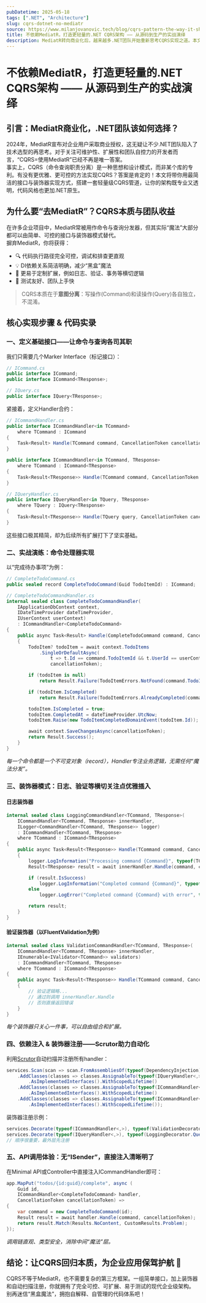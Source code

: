 ```yaml
---
pubDatetime: 2025-05-18
tags: [".NET", "Architecture"]
slug: cqrs-dotnet-no-mediatr
source: https://www.milanjovanovic.tech/blog/cqrs-pattern-the-way-it-should-have-been-from-the-start
title: 不依赖MediatR，打造更轻量的.NET CQRS架构 —— 从源码到生产的实战演绎
description: MediatR转向商业化后，越来越多.NET团队开始重新思考CQRS实现之道。本文从实际工程出发，手把手教你用最简单的接口与装饰器模式，实现可维护、可扩展、易测试的CQRS应用管道，并附真实代码与架构剖析，助力你的企业级项目走得更远！
---
```


# 不依赖MediatR，打造更轻量的.NET CQRS架构 —— 从源码到生产的实战演绎

## 引言：MediatR商业化，.NET团队该如何选择？

2024年，MediatR宣布对企业用户采取商业授权，这无疑让不少.NET团队陷入了技术选型的再思考。对于关注可维护性、扩展性和团队自控力的开发者而言，“CQRS=使用MediatR”已经不再是唯一答案。  
事实上，CQRS（命令查询职责分离）是一种思想和设计模式，而非某个库的专利。有没有更优雅、更可控的方法实现CQRS？答案是肯定的！本文将带你用最简洁的接口与装饰器实现方式，搭建一套轻量级CQRS管道，让你的架构既专业又透明，代码风格也更加.NET原生。

## 为什么要“去MediatR”？CQRS本质与团队收益

在许多企业项目中，MediatR常被用作命令与查询分发器，但其实际“魔法”大部分都可以由简单、可控的接口与装饰器模式替代。  
摒弃MediatR，你将获得：

- 🔍 代码执行路径完全可控，调试和排查更直观
- 💡 DI依赖关系简洁明确，减少“黑盒”魔法
- 🚦 更易于定制扩展，例如日志、验证、事务等横切逻辑
- 🧪 测试友好、团队上手快

> CQRS本质在于**意图分离**：写操作(Command)和读操作(Query)各自独立，不混淆。

## 核心实现步骤 & 代码实录

### 一、定义基础接口——让命令与查询各司其职

我们只需要几个Marker Interface（标记接口）：

```csharp
// ICommand.cs
public interface ICommand;
public interface ICommand<TResponse>;

// IQuery.cs
public interface IQuery<TResponse>;
```

紧接着，定义Handler合约：

```csharp
// ICommandHandler.cs
public interface ICommandHandler<in TCommand>
    where TCommand : ICommand
{
    Task<Result> Handle(TCommand command, CancellationToken cancellationToken);
}

public interface ICommandHandler<in TCommand, TResponse>
    where TCommand : ICommand<TResponse>
{
    Task<Result<TResponse>> Handle(TCommand command, CancellationToken cancellationToken);
}

// IQueryHandler.cs
public interface IQueryHandler<in TQuery, TResponse>
    where TQuery : IQuery<TResponse>
{
    Task<Result<TResponse>> Handle(TQuery query, CancellationToken cancellationToken);
}
```

这些接口极其精简，却为后续所有扩展打下了坚实基础。

### 二、实战演练：命令处理器实现

以“完成待办事项”为例：

```csharp
// CompleteTodoCommand.cs
public sealed record CompleteTodoCommand(Guid TodoItemId) : ICommand;

// CompleteTodoCommandHandler.cs
internal sealed class CompleteTodoCommandHandler(
    IApplicationDbContext context,
    IDateTimeProvider dateTimeProvider,
    IUserContext userContext)
    : ICommandHandler<CompleteTodoCommand>
{
    public async Task<Result> Handle(CompleteTodoCommand command, CancellationToken cancellationToken)
    {
        TodoItem? todoItem = await context.TodoItems
            .SingleOrDefaultAsync(
                t => t.Id == command.TodoItemId && t.UserId == userContext.UserId,
                cancellationToken);

        if (todoItem is null)
            return Result.Failure(TodoItemErrors.NotFound(command.TodoItemId));

        if (todoItem.IsCompleted)
            return Result.Failure(TodoItemErrors.AlreadyCompleted(command.TodoItemId));

        todoItem.IsCompleted = true;
        todoItem.CompletedAt = dateTimeProvider.UtcNow;
        todoItem.Raise(new TodoItemCompletedDomainEvent(todoItem.Id));

        await context.SaveChangesAsync(cancellationToken);
        return Result.Success();
    }
}
```

_每一个命令都是一个不可变对象（record），Handler专注业务逻辑，无需任何“魔法分发”。_

### 三、装饰器模式：日志、验证等横切关注点优雅插入

#### 日志装饰器

```csharp
internal sealed class LoggingCommandHandler<TCommand, TResponse>(
    ICommandHandler<TCommand, TResponse> innerHandler,
    ILogger<CommandHandler<TCommand, TResponse>> logger)
    : ICommandHandler<TCommand, TResponse>
    where TCommand : ICommand<TResponse>
{
    public async Task<Result<TResponse>> Handle(TCommand command, CancellationToken cancellationToken)
    {
        logger.LogInformation("Processing command {Command}", typeof(TCommand).Name);
        Result<TResponse> result = await innerHandler.Handle(command, cancellationToken);

        if (result.IsSuccess)
            logger.LogInformation("Completed command {Command}", typeof(TCommand).Name);
        else
            logger.LogError("Completed command {Command} with error", typeof(TCommand).Name);

        return result;
    }
}
```

#### 验证装饰器（以FluentValidation为例）

```csharp
internal sealed class ValidationCommandHandler<TCommand, TResponse>(
    ICommandHandler<TCommand, TResponse> innerHandler,
    IEnumerable<IValidator<TCommand>> validators)
    : ICommandHandler<TCommand, TResponse>
    where TCommand : ICommand<TResponse>
{
    public async Task<Result<TResponse>> Handle(TCommand command, CancellationToken cancellationToken)
    {
        // 验证逻辑略...
        // 通过则调用 innerHandler.Handle
        // 否则直接返回错误
    }
}
```

_每个装饰器只关心一件事，可以自由组合和扩展。_

### 四、依赖注入 & 装饰器注册——Scrutor助力自动化

利用[Scrutor](https://github.com/khellang/Scrutor)自动扫描并注册所有handler：

```csharp
services.Scan(scan => scan.FromAssembliesOf(typeof(DependencyInjection))
    .AddClasses(classes => classes.AssignableTo(typeof(IQueryHandler<,>)), publicOnly: false)
        .AsImplementedInterfaces().WithScopedLifetime()
    .AddClasses(classes => classes.AssignableTo(typeof(ICommandHandler<>)), publicOnly: false)
        .AsImplementedInterfaces().WithScopedLifetime()
    .AddClasses(classes => classes.AssignableTo(typeof(ICommandHandler<,>)), publicOnly: false)
        .AsImplementedInterfaces().WithScopedLifetime());
```

装饰器注册示例：

```csharp
services.Decorate(typeof(ICommandHandler<,>), typeof(ValidationDecorator.CommandHandler<,>));
services.Decorate(typeof(IQueryHandler<,>), typeof(LoggingDecorator.QueryHandler<,>));
// 顺序很重要，最外层先注册
```

### 五、API调用体验：无“ISender”，直接注入清晰明了

在Minimal API或Controller中直接注入ICommandHandler即可：

```csharp
app.MapPut("todos/{id:guid}/complete", async (
    Guid id,
    ICommandHandler<CompleteTodoCommand> handler,
    CancellationToken cancellationToken) =>
{
    var command = new CompleteTodoCommand(id);
    Result result = await handler.Handle(command, cancellationToken);
    return result.Match(Results.NoContent, CustomResults.Problem);
});
```

_调用链直观、类型安全，消除中间“魔法”层。_

## 结论：让CQRS回归本质，为企业应用保驾护航 🚀

CQRS不等于MediatR，也不需要复杂的第三方框架。一组简单接口，加上装饰器和自动扫描注册，你就拥有了完全可控、可扩展、易于测试的现代企业级架构。  
别再迷信“黑盒魔法”，拥抱自解释、自管理的代码体系吧！
